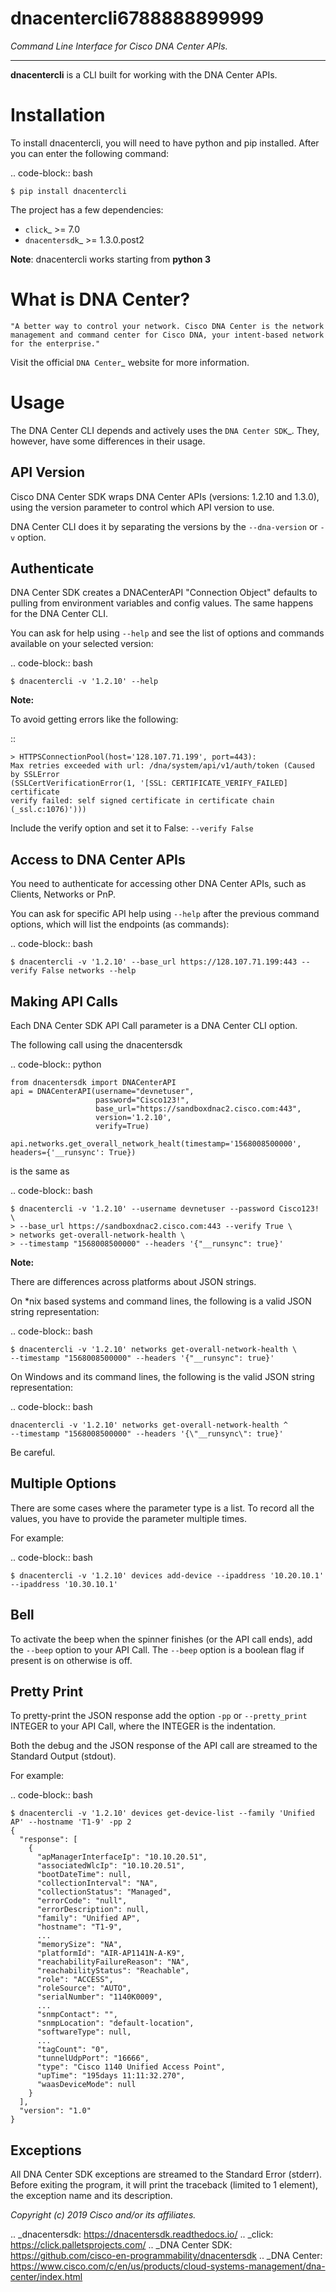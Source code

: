 
dnacentercli6788888899999
=============

*Command Line Interface for Cisco DNA Center APIs.*

-------------------------------------------------------------------------------

**dnacentercli** is a CLI built for working with the DNA Center APIs.

Installation
============

To install dnacentercli, you will need to have python and pip installed. 
After you can enter the following command:

.. code-block:: bash

    $ pip install dnacentercli


The project has a few dependencies:

- `click`_ >= 7.0
- `dnacentersdk`_ >= 1.3.0.post2

**Note**: dnacentercli works starting from **python 3**

What is DNA Center?
===================

    "A better way to control your network. Cisco DNA Center is the network management and command center for Cisco DNA, your intent-based network for the enterprise."

Visit the official `DNA Center`_ website for more information.


Usage
======

The DNA Center CLI depends and actively uses the `DNA Center SDK`_. 
They, however, have some differences in their usage.


API Version
------------

Cisco DNA Center SDK wraps DNA Center APIs (versions: 1.2.10 and 1.3.0),
using the version parameter to control which API version to use.

DNA Center CLI does it by separating the versions by the `--dna-version` or `-v` option.


Authenticate
-------------

DNA Center SDK creates a DNACenterAPI "Connection Object" defaults to pulling from environment variables and config values.
The same happens for the DNA Center CLI.

You can ask for help using ``--help`` and see the list of options and commands available on your selected version:

.. code-block:: bash

    $ dnacentercli -v '1.2.10' --help 


**Note:**

To avoid getting errors like the following:

::

    > HTTPSConnectionPool(host='128.107.71.199', port=443): 
    Max retries exceeded with url: /dna/system/api/v1/auth/token (Caused by SSLError
    (SSLCertVerificationError(1, '[SSL: CERTIFICATE_VERIFY_FAILED] certificate
    verify failed: self signed certificate in certificate chain (_ssl.c:1076)')))


Include the verify option and set it to False: ``--verify False``


Access to DNA Center APIs
--------------------------

You need to authenticate for accessing other DNA Center APIs, such as Clients, Networks or PnP.

You can ask for specific API help using ``--help`` after the previous command options, which will list the endpoints (as commands):

.. code-block:: bash

    $ dnacentercli -v '1.2.10' --base_url https://128.107.71.199:443 --verify False networks --help


Making API Calls
----------------

Each DNA Center SDK API Call parameter is a DNA Center CLI option.

The following call using the dnacentersdk

.. code-block:: python

    from dnacentersdk import DNACenterAPI
    api = DNACenterAPI(username="devnetuser",
                       password="Cisco123!",
                       base_url="https://sandboxdnac2.cisco.com:443",
                       version='1.2.10',
                       verify=True)

    api.networks.get_overall_network_healt(timestamp='1568008500000', headers={'__runsync': True})

is the same as 

.. code-block:: bash

    $ dnacentercli -v '1.2.10' --username devnetuser --password Cisco123! \
    > --base_url https://sandboxdnac2.cisco.com:443 --verify True \
    > networks get-overall-network-health \
    > --timestamp "1568008500000" --headers '{"__runsync": true}'


**Note:** 

There are differences across platforms about JSON strings.

On \*nix based systems and command lines, the following is a valid JSON string representation:
    
.. code-block:: bash

    $ dnacentercli -v '1.2.10' networks get-overall-network-health \
    --timestamp "1568008500000" --headers '{"__runsync": true}'

On Windows and its command lines, the following is the valid JSON string representation:

    
.. code-block:: bash

    dnacentercli -v '1.2.10' networks get-overall-network-health ^
    --timestamp "1568008500000" --headers '{\"__runsync\": true}'
    
Be careful.


Multiple Options
----------------

There are some cases where the parameter type is a list. To record all the values, you have to provide the parameter multiple times.

For example:

.. code-block:: bash

    $ dnacentercli -v '1.2.10' devices add-device --ipaddress '10.20.10.1' --ipaddress '10.30.10.1'


Bell
------

To activate the beep when the spinner finishes (or the API call ends), add the ``--beep`` option to your API Call.
The ``--beep`` option is a boolean flag if present is on otherwise is off.


Pretty Print
------------

To pretty-print the JSON response add the option ``-pp`` or ``--pretty_print`` INTEGER to your API Call, where the INTEGER is the indentation.

Both the debug and the JSON response of the API call are streamed to the Standard Output (stdout).

For example:

.. code-block:: bash

    $ dnacentercli -v '1.2.10' devices get-device-list --family 'Unified AP' --hostname 'T1-9' -pp 2
    {
      "response": [
        {
          "apManagerInterfaceIp": "10.10.20.51",
          "associatedWlcIp": "10.10.20.51",
          "bootDateTime": null,
          "collectionInterval": "NA",
          "collectionStatus": "Managed",
          "errorCode": "null",
          "errorDescription": null,
          "family": "Unified AP",
          "hostname": "T1-9",
          ...
          "memorySize": "NA",
          "platformId": "AIR-AP1141N-A-K9",
          "reachabilityFailureReason": "NA",
          "reachabilityStatus": "Reachable",
          "role": "ACCESS",
          "roleSource": "AUTO",
          "serialNumber": "1140K0009",
          ...
          "snmpContact": "",
          "snmpLocation": "default-location",
          "softwareType": null,
          ...
          "tagCount": "0",
          "tunnelUdpPort": "16666",
          "type": "Cisco 1140 Unified Access Point",
          "upTime": "195days 11:11:32.270",
          "waasDeviceMode": null
        }
      ],
      "version": "1.0"
    }


Exceptions
----------

All DNA Center SDK exceptions are streamed to the Standard Error (stderr).
Before exiting the program, it will print the traceback (limited to 1 element), the exception name and its description.


*Copyright (c) 2019 Cisco and/or its affiliates.*

.. _dnacentersdk: https://dnacentersdk.readthedocs.io/
.. _click: https://click.palletsprojects.com/
.. _DNA Center SDK: https://github.com/cisco-en-programmability/dnacentersdk
.. _DNA Center: https://www.cisco.com/c/en/us/products/cloud-systems-management/dna-center/index.html
